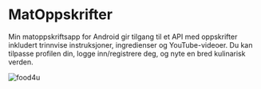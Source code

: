 # MatOppskrifter
Min matoppskriftsapp for Android gir tilgang til et API med oppskrifter inkludert trinnvise instruksjoner, ingredienser og YouTube-videoer. 
Du kan tilpasse profilen din, logge inn/registrere deg, og nyte en bred kulinarisk verden.


![food4u](https://github.com/Keezpaa/MatOppskrifter/assets/91118312/05cdf913-a9f6-485c-93f6-ce8b341fe52c)
